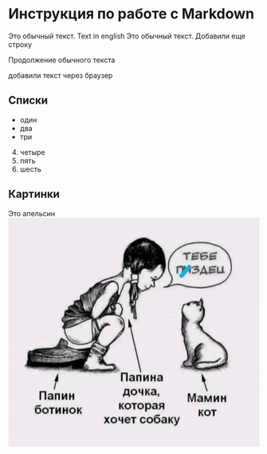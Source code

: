 # Инструкция по работе с Markdown

Это обычный текст. Text in english
Это обычный текст. Добавили еще строку

Продолжение обычного текста

добавили текст через браузер

## Списки

* один
* два
* три

4. четыре
5. пять
6. шесть

## Картинки

Это апельсин
![humor](humor.jpg)

